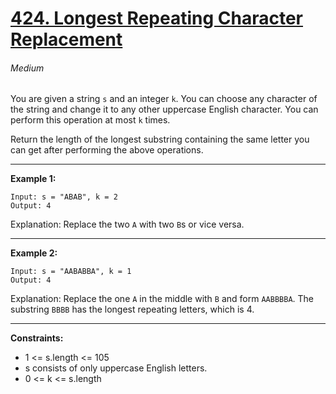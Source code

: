 # [424. Longest Repeating Character Replacement](https://leetcode.com/problems/longest-repeating-character-replacement "424. Longest Repeating Character Replacement")
###### Medium

You are given a string `s` and an integer `k`. You can choose any character of the string and change it to any other uppercase English character. You can perform this operation at most `k` times.

Return the length of the longest substring containing the same letter you can get after performing the above operations.


------------


**Example 1:**



    Input: s = "ABAB", k = 2
    Output: 4
Explanation: Replace the two `A` with two `B`s or vice versa.

------------

**Example 2:**



    Input: s = "AABABBA", k = 1
    Output: 4
Explanation: Replace the one `A` in the middle with `B` and form `AABBBBA`.
The substring `BBBB` has the longest repeating letters, which is 4.

------------


**Constraints:**

- 1 <= s.length <= 105
- s consists of only uppercase English letters.
- 0 <= k <= s.length
